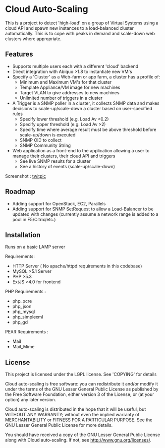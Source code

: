 Cloud Auto-Scaling
==========

This is a project to detect 'high-load' on a group of Virtual Systems using a cloud API and spawn new instances to a load-balanced cluster automatically.
This is to cope with peaks in demand and scale-down web clusters where appropriate.

Features 
---------------
* Supports multiple users each with a different 'cloud' backend
* Direct integration with Abiquo >1.8 to instantiate new VM's
* Specify a 'Cluster' as a Web-farm or app farm, a cluster has a profile of:
	* Minimum and Maximum VM's for that cluster
	* Template Appliance/VM image for new machines
	* Target VLAN to give addresses to new machines
	* Unlimited number of triggers in a cluster
* A Trigger is a SNMP poller in a cluster, it collects SNMP data and makes decisions to scale-up/scale-down a cluster based on user-specified rules
	* Specify lower threshold (e.g. Load Av <0.2)
	* Specify upper threshold (e.g. Load Av >2)
	* Specify time where average result must be above threshold before scale-up/down is executed
	* SNMP OID to collect
	* SNMP Community String
* Web application as a front-end to the application allowing a user to manage their clusters, their cloud API and triggers
	* See live SNMP results for a cluster
	* See a history of events (scale-up/scale-down)

Screenshot : [twitpic](https://p.twimg.com/An5NlwkCAAAGJn8.png:large)

Roadmap
---------------
* Adding support for OpenStack, EC2, Parallels
* Adding support for SNMP SetRequest to allow a Load-Balancer to be updated with changes (currently assume a network range is added to a pool in F5/Citrix/etc.)

Installation
---------------
Runs on a basic LAMP server

Requirements:
 * HTTP Server ( No apache/httpd requirements in this codebase)
 * MySQL >5.1 Server
 * PHP >5.3
 * ExtJS >4.0 for frontend

PHP Requirements :

* php_pcre
* php_json
* php_mysql
* php_simplexml
* php_gd

PEAR Requirements : 

* Mail
* Mail_Mime

License
-----------

This project is licensed under the LGPL license. See 'COPYING' for details

Cloud auto-scaling is free software: you can redistribute it and/or modify
it under the terms of the GNU Lesser General Public License as published by
the Free Software Foundation, either version 3 of the License, or
(at your option) any later version.

Cloud auto-scaling is distributed in the hope that it will be useful,
but WITHOUT ANY WARRANTY; without even the implied warranty of
MERCHANTABILITY or FITNESS FOR A PARTICULAR PURPOSE.  See the
GNU Lesser General Public License for more details.

You should have received a copy of the GNU Lesser General Public License
along with Cloud auto-scaling.  If not, see <http://www.gnu.org/licenses/>.



